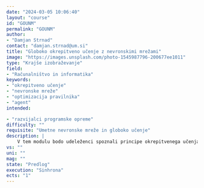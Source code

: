 ```yaml
---
date: "2024-03-05 10:06:40"
layout: "course"
id: "GOUNM"
permalink: "GOUNM"
author:
- "Damjan Strnad"
contact: "damjan.strnad@um.si"
title: "Globoko okrepitveno učenje z nevronskimi mrežami"
image: "https://images.unsplash.com/photo-1545987796-200677ee1011"
type: "Krajše izobraževanje"
field:
- "Računalništvo in informatika"
keywords:
- "okrepitveno učenje"
- "nevronske mreže"
- "optimizacija pravilnika"
- "agent"
intended:

- "razvijalci programske opreme"
difficulty: ""
requisite: "Umetne nevronske mreže in globoko učenje"
description: |
    V tem modulu bodo udeleženci spoznali principe okrepitvenega učenja, klasične algoritme in osnovne algoritme globokega okrepitvenega učenja z nevronskimi mrežami. Na podlagi poznavanja osnovnih principov delovanja bodo za izbran problem okrepitvenega učenja lahko identificirali in opisali glavne komponente kot so akcije agenta, predstavitev stanj in model okolja, ki določa prehajanje stanj in nagrade za izvedene akcije. Pri obravnavi klasičnih pristopov se bodo seznanili s pristopi optimizacije pravilnika in klasičnimi algoritmi okrepitvenega učenja. Nato bodo za predstavitev agentove strategije delovanja ali modela okolja uporabili globoko nevronsko mrežo in se seznanili s prednostmi takšnega pristopa. Spoznali bodo nekaj metod okrepitvenega učenja z nevronskimi mrežami in jih uporabili za optimizacijo delovanja agenta v simuliranem okolju.
vs: ""
uni: ""
mag: ""
state: "Predlog"
execution: "Sinhrona"
ects: "1"
---
```

